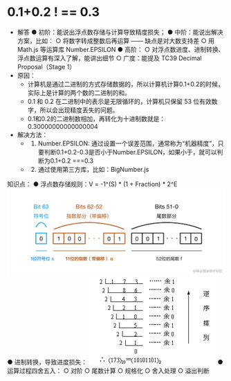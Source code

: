 # 0.1+0.2 ! == 0.3

- 解答
    ● 初阶：能说出浮点数存储与计算导致精度损失；
    ● 中阶：能说出解决方案，比如：
        ○ 将数字转成整数后再运算 —— 缺点是对大数支持差
        ○ 用 Math.js 等运算库
        Number.EPSILON
    ● 高阶：
        ○ 对浮点数进度、进制转换、浮点数运算有深入了解，能讲出细节
        ○ 广度：能提及 TC39 Decimal Proposal（Stage 1）
- 原因：
    - 计算机是通过二进制的方式存储数据的，所以计算机计算0.1+0.2的时候，实际上是计算的两个数的二进制的和。
    - 0.1 和 0.2 在二进制中的表示是无限循环的，计算机只保留 53 位有效数字，所以会出现精度丢失的问题。
    - 0.1和0.2的二进制数相加，再转化为十进制数就是：0.30000000000000004
- 解决方法：
    - 1. Number.EPSILON: 通过设置一个误差范围，通常称为“机器精度”，只要判断0.1+0.2-0.3是否小于Number.EPSILON，如果小于，就可以判断为0.1+0.2 ===0.3
    - 2. 通过使用第三方库，比如：BigNumber.js

知识点：
● 浮点数存储规则：V = -1^(S) * (1 + Fraction) * 2^E
    ![img](./assets/2023-04-08-10-24-29.png)
● 进制转换，导致进度损失：
![img](./assets/2023-04-08-10-24-35.png)
● 运算过程四舍五入：
  ○ 对阶
  ○ 尾数计算
  ○ 规格化
  ○ 舍入处理
  ○ 溢出判断
